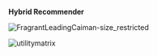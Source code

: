 **Hybrid Recommender**


![FragrantLeadingCaiman-size_restricted](https://user-images.githubusercontent.com/58116973/126558406-281e727f-93c4-4cf2-a9e9-102fe5b374e2.gif)


![utilitymatrix](https://user-images.githubusercontent.com/58116973/126558513-c616e85b-99b9-4bb9-9cb9-65860755f134.gif)

